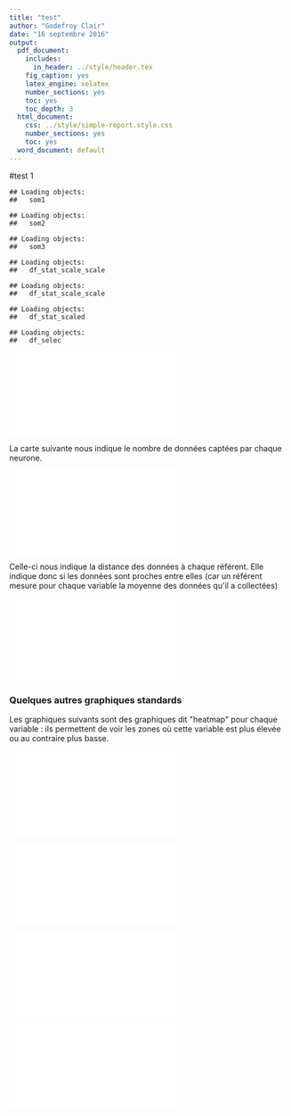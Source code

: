 ```yaml
---
title: "test"
author: "Godefroy Clair"
date: "16 septembre 2016"
output:
  pdf_document:
    includes:
      in_header: ../style/header.tex 
    fig_caption: yes
    latex_engine: xelatex
    number_sections: yes
    toc: yes
    toc_depth: 3
  html_document:
    css: ../style/simple-report.style.css
    number_sections: yes
    toc: yes
  word_document: default
---
```







#test 1




```
## Loading objects:
##   som1
```

```
## Loading objects:
##   som2
```

```
## Loading objects:
##   som3
```

```
## Loading objects:
##   df_stat_scale_scale
```

```
## Loading objects:
##   df_stat_scale_scale
```

```
## Loading objects:
##   df_stat_scaled
```

```
## Loading objects:
##   df_selec
```


![](test_print_kohonen_files/figure-latex/unnamed-chunk-3-1.pdf)<!-- --> 

La carte suivante nous indique le nombre de données captées par chaque neurone.

![](test_print_kohonen_files/figure-latex/unnamed-chunk-4-1.pdf)<!-- --> 

Celle-ci nous indique la distance des données à chaque référent. Elle indique donc si les données sont proches entre elles (car un référent mesure pour chaque variable la moyenne des données qu'il a collectées)

![carte de qualité](test_print_kohonen_files/figure-latex/quality_map-1.pdf) 

### Quelques autres graphiques standards

Les graphiques suivants sont des graphiques dit "heatmap" pour chaque variable : ils permettent de voir les zones où cette variable est plus élevée ou au contraire plus basse.

![](test_print_kohonen_files/figure-latex/unnamed-chunk-5-1.pdf)<!-- --> 


![](test_print_kohonen_files/figure-latex/unnamed-chunk-6-1.pdf)<!-- --> 

![](test_print_kohonen_files/figure-latex/unnamed-chunk-7-1.pdf)<!-- --> 

![](test_print_kohonen_files/figure-latex/unnamed-chunk-8-1.pdf)<!-- --> 
